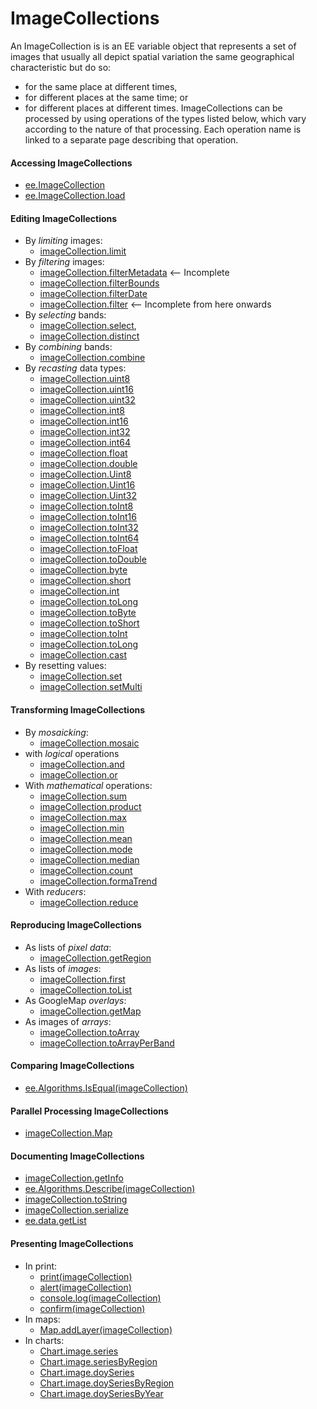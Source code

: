 # ImageCollections

An ImageCollection is is an EE variable object that represents a set of images that usually all depict spatial variation the same geographical characteristic but do so: 
  - for the same place at different times,
  - for different places at the same time; or
  - for different places at different times.
ImageCollections can be processed by using operations of the types listed below, which vary according to the nature of that processing.  Each operation name is linked to a separate page describing that operation.

#### Accessing ImageCollections
- [ee.ImageCollection](ee.ImageCollection.md)
- [ee.ImageCollection.load](ee.ImageCollection.load.md)

#### Editing ImageCollections
- By *limiting* images:
  - [imageCollection.limit](imageCollection.limit.md) 
- By *filtering* images: 
  - [imageCollection.filterMetadata](imageCollection.filterMetadata.md)  <-- Incomplete
  - [imageCollection.filterBounds](imageCollection.filterBounds.md) 
  - [imageCollection.filterDate](imageCollection.filterDate.md) 
  - [imageCollection.filter](imageCollection.filter.md)  <-- Incomplete from here onwards
- By *selecting* bands: 
  - [imageCollection.select](imageCollection.select.md),  
  - [imageCollection.distinct](imageCollection.distinct.md) 
- By *combining* bands: 
  - [imageCollection.combine](imageCollection.combine.md)
- By *recasting* data types:
  - [imageCollection.uint8](ConvertingImageCollectionPixelType.md)
  - [imageCollection.uint16](ConvertingImageCollectionPixelType.md)
  - [imageCollection.uint32](ConvertingImageCollectionPixelType.md)
  - [imageCollection.int8](ConvertingImageCollectionPixelType.md)  
  - [imageCollection.int16](ConvertingImageCollectionPixelType.md)
  - [imageCollection.int32](ConvertingImageCollectionPixelType.md)  
  - [imageCollection.int64](ConvertingImageCollectionPixelType.md)  
  - [imageCollection.float](ConvertingImageCollectionPixelType.md)  
  - [imageCollection.double](ConvertingImageCollectionPixelType.md)  
  - [imageCollection.Uint8](ConvertingImageCollectionPixelType.md)
  - [imageCollection.Uint16](ConvertingImageCollectionPixelType.md)
  - [imageCollection.Uint32](ConvertingImageCollectionPixelType.md)
  - [imageCollection.toInt8](ConvertingImageCollectionPixelType.md)  
  - [imageCollection.toInt16](ConvertingImageCollectionPixelType.md)
  - [imageCollection.toInt32](ConvertingImageCollectionPixelType.md)  
  - [imageCollection.toInt64](ConvertingImageCollectionPixelType.md)  
  - [imageCollection.toFloat](ConvertingImageCollectionPixelType.md)  
  - [imageCollection.toDouble](ConvertingImageCollectionPixelType.md)
  - [imageCollection.byte](ConvertingImagePixelType.md)
  - [imageCollection.short](ConvertingImagePixelType.md)
  - [imageCollection.int](ConvertingImagePixelType.md)
  - [imageCollection.toLong](ConvertingImagePixelType.md)   
  - [imageCollection.toByte](ConvertingImagePixelType.md)
  - [imageCollection.toShort](ConvertingImagePixelType.md)
  - [imageCollection.toInt](ConvertingImagePixelType.md)
  - [imageCollection.toLong](ConvertingImagePixelType.md) 
  - [imageCollection.cast](imageCollection.cast.md) 
- By resetting values:
  - [imageCollection.set](imageCollection.set.md)
  - [imageCollection.setMulti](imageCollection.setMulti.md)

#### Transforming ImageCollections
- By *mosaicking*:
  - [imageCollection.mosaic](imageCollection.mosaic.md)
- with *logical* operations
  - [imageCollection.and](image.and_image.or_BooleanForNon-zeroImageValues.md)  
  - [imageCollection.or](image.and_image.or_BooleanForNon-zeroImageValues.md)  
- With *mathematical* operations:
  - [imageCollection.sum](imageCollection.sum.md)   
  - [imageCollection.product](imageCollection.product.md)
  - [imageCollection.max](imageCollection.max.md) 
  - [imageCollection.min](imageCollection.min.md) 
  - [imageCollection.mean](imageCollection.mean.md)
  - [imageCollection.mode](imageCollection.mode.md) 
  - [imageCollection.median](imageCollection.median.md)
  - [imageCollection.count](imageCollection.count.md) 
  - [imageCollection.formaTrend](imageCollection.formaTrend.md)
- With *reducers*:
  - [imageCollection.reduce](imageCollection.reduce.md)
  
#### Reproducing ImageCollections
- As lists of *pixel data*:
  - [imageCollection.getRegion](imageCollection.getRegion.md)
- As lists of *images*:
  - [imageCollection.first](imageCollection.first.md)  
  - [imageCollection.toList](imageCollection.toList.md)  
- As GoogleMap *overlays*:
  - [imageCollection.getMap](imageCollection.getMap.md)
- As images of *arrays*:
  - [imageCollection.toArray](imageCollection.toArray.md)   
  - [imageCollection.toArrayPerBand](imageCollection.toArrayPerBand.md) 
  
#### Comparing ImageCollections
- [ee.Algorithms.IsEqual(imageCollection)](ee.Algorithms.IsEqual(imageCollection).md)

#### Parallel Processing ImageCollections
- [imageCollection.Map](imageCollection.Map.md)

#### Documenting ImageCollections
- [imageCollection.getInfo](imageCollection.getInfo.md)
- [ee.Algorithms.Describe(imageCollection)](ee.Algorithms.Describe(imageCollection).md)
- [imageCollection.toString](imageCollection.toString.md)
- [imageCollection.serialize](imageCollection.serialize.md)
- [ee.data.getList](ee.data.getList.md)

#### Presenting ImageCollections
- In print:
  - [print(imageCollection)](print(imageCollection).md)
  - [alert(imageCollection)](alert(imageCollection).md)
  - [console.log(imageCollection)](console.log(imageCollection).md)
  - [confirm(imageCollection)](confirm(imageCollection).md)
- In maps:
  - [Map.addLayer(imageCollection)](Map.addLayer(imageCollection).md)
- In charts:
  - [Chart.image.series](Chart.image.series.md)
  - [Chart.image.seriesByRegion](Chart.image.seriesByRegion.md)
  - [Chart.image.doySeries](Chart.image.doySeries.md)
  - [Chart.image.doySeriesByRegion](Chart.image.doySeriesByRegion.md)
  - [Chart.image.doySeriesByYear](Chart.image.doySeriesByYear.md)
